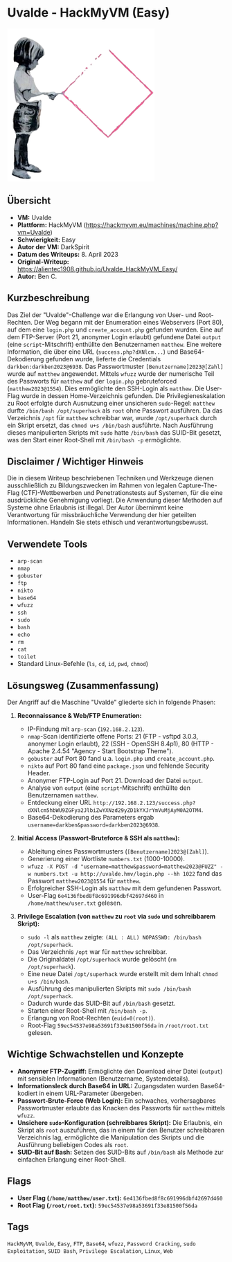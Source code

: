 # Uvalde - HackMyVM (Easy)
 
![Uvalde.png](Uvalde.png)

## Übersicht

*   **VM:** Uvalde
*   **Plattform:** HackMyVM (https://hackmyvm.eu/machines/machine.php?vm=Uvalde)
*   **Schwierigkeit:** Easy
*   **Autor der VM:** DarkSpirit
*   **Datum des Writeups:** 8. April 2023
*   **Original-Writeup:** https://alientec1908.github.io/Uvalde_HackMyVM_Easy/
*   **Autor:** Ben C.

## Kurzbeschreibung

Das Ziel der "Uvalde"-Challenge war die Erlangung von User- und Root-Rechten. Der Weg begann mit der Enumeration eines Webservers (Port 80), auf dem eine `login.php` und `create_account.php` gefunden wurden. Eine auf dem FTP-Server (Port 21, anonymer Login erlaubt) gefundene Datei `output` (eine `script`-Mitschrift) enthüllte den Benutzernamen `matthew`. Eine weitere Information, die über eine URL (`success.php?dXNlcm...`) und Base64-Dekodierung gefunden wurde, lieferte die Credentials `darkben:darkben2023@6938`. Das Passwortmuster `[Benutzername]2023@[Zahl]` wurde auf `matthew` angewendet. Mittels `wfuzz` wurde der numerische Teil des Passworts für `matthew` auf der `login.php` gebruteforced (`matthew2023@1554`). Dies ermöglichte den SSH-Login als `matthew`. Die User-Flag wurde in dessen Home-Verzeichnis gefunden. Die Privilegieneskalation zu Root erfolgte durch Ausnutzung einer unsicheren `sudo`-Regel: `matthew` durfte `/bin/bash /opt/superhack` als `root` ohne Passwort ausführen. Da das Verzeichnis `/opt` für `matthew` schreibbar war, wurde `/opt/superhack` durch ein Skript ersetzt, das `chmod u+s /bin/bash` ausführte. Nach Ausführung dieses manipulierten Skripts mit `sudo` hatte `/bin/bash` das SUID-Bit gesetzt, was den Start einer Root-Shell mit `/bin/bash -p` ermöglichte.

## Disclaimer / Wichtiger Hinweis

Die in diesem Writeup beschriebenen Techniken und Werkzeuge dienen ausschließlich zu Bildungszwecken im Rahmen von legalen Capture-The-Flag (CTF)-Wettbewerben und Penetrationstests auf Systemen, für die eine ausdrückliche Genehmigung vorliegt. Die Anwendung dieser Methoden auf Systeme ohne Erlaubnis ist illegal. Der Autor übernimmt keine Verantwortung für missbräuchliche Verwendung der hier geteilten Informationen. Handeln Sie stets ethisch und verantwortungsbewusst.

## Verwendete Tools

*   `arp-scan`
*   `nmap`
*   `gobuster`
*   `ftp`
*   `nikto`
*   `base64`
*   `wfuzz`
*   `ssh`
*   `sudo`
*   `bash`
*   `echo`
*   `rm`
*   `cat`
*   `toilet`
*   Standard Linux-Befehle (`ls`, `cd`, `id`, `pwd`, `chmod`)

## Lösungsweg (Zusammenfassung)

Der Angriff auf die Maschine "Uvalde" gliederte sich in folgende Phasen:

1.  **Reconnaissance & Web/FTP Enumeration:**
    *   IP-Findung mit `arp-scan` (`192.168.2.123`).
    *   `nmap`-Scan identifizierte offene Ports: 21 (FTP - vsftpd 3.0.3, anonymer Login erlaubt), 22 (SSH - OpenSSH 8.4p1), 80 (HTTP - Apache 2.4.54 "Agency - Start Bootstrap Theme").
    *   `gobuster` auf Port 80 fand u.a. `login.php` und `create_account.php`.
    *   `nikto` auf Port 80 fand eine `package.json` und fehlende Security Header.
    *   Anonymer FTP-Login auf Port 21. Download der Datei `output`.
    *   Analyse von `output` (eine `script`-Mitschrift) enthüllte den Benutzernamen `matthew`.
    *   Entdeckung einer URL `http://192.168.2.123/success.php?dXNlcm5hbWU9ZGFya2JlbiZwYXNzd29yZD1kYXJrYmVuMjAyM0A2OTM4`.
    *   Base64-Dekodierung des Parameters ergab `username=darkben&password=darkben2023@6938`.

2.  **Initial Access (Passwort-Bruteforce & SSH als `matthew`):**
    *   Ableitung eines Passwortmusters (`[Benutzername]2023@[Zahl]`).
    *   Generierung einer Wortliste `numbers.txt` (1000-10000).
    *   `wfuzz -X POST -d "username=matthew&password=matthew2023@FUZZ" -w numbers.txt -u http://uvalde.hmv/login.php --hh 1022` fand das Passwort `matthew2023@1554` für `matthew`.
    *   Erfolgreicher SSH-Login als `matthew` mit dem gefundenen Passwort.
    *   User-Flag `6e4136fbed8f8c691996dbf42697d460` in `/home/matthew/user.txt` gelesen.

3.  **Privilege Escalation (von `matthew` zu `root` via `sudo` und schreibbarem Skript):**
    *   `sudo -l` als `matthew` zeigte: `(ALL : ALL) NOPASSWD: /bin/bash /opt/superhack`.
    *   Das Verzeichnis `/opt` war für `matthew` schreibbar.
    *   Die Originaldatei `/opt/superhack` wurde gelöscht (`rm /opt/superhack`).
    *   Eine neue Datei `/opt/superhack` wurde erstellt mit dem Inhalt `chmod u+s /bin/bash`.
    *   Ausführung des manipulierten Skripts mit `sudo /bin/bash /opt/superhack`.
    *   Dadurch wurde das SUID-Bit auf `/bin/bash` gesetzt.
    *   Starten einer Root-Shell mit `/bin/bash -p`.
    *   Erlangung von Root-Rechten (`euid=0(root)`).
    *   Root-Flag `59ec54537e98a53691f33e81500f56da` in `/root/root.txt` gelesen.

## Wichtige Schwachstellen und Konzepte

*   **Anonymer FTP-Zugriff:** Ermöglichte den Download einer Datei (`output`) mit sensiblen Informationen (Benutzername, Systemdetails).
*   **Informationsleck durch Base64 in URL:** Zugangsdaten wurden Base64-kodiert in einem URL-Parameter übergeben.
*   **Passwort-Brute-Force (Web Login):** Ein schwaches, vorhersagbares Passwortmuster erlaubte das Knacken des Passworts für `matthew` mittels `wfuzz`.
*   **Unsichere `sudo`-Konfiguration (schreibbares Skript):** Die Erlaubnis, ein Skript als `root` auszuführen, das in einem für den Benutzer schreibbaren Verzeichnis lag, ermöglichte die Manipulation des Skripts und die Ausführung beliebigen Codes als `root`.
*   **SUID-Bit auf Bash:** Setzen des SUID-Bits auf `/bin/bash` als Methode zur einfachen Erlangung einer Root-Shell.

## Flags

*   **User Flag (`/home/matthew/user.txt`):** `6e4136fbed8f8c691996dbf42697d460`
*   **Root Flag (`/root/root.txt`):** `59ec54537e98a53691f33e81500f56da`

## Tags

`HackMyVM`, `Uvalde`, `Easy`, `FTP`, `Base64`, `wfuzz`, `Password Cracking`, `sudo Exploitation`, `SUID Bash`, `Privilege Escalation`, `Linux`, `Web`
